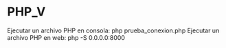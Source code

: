 # PHP_V
Ejecutar un archivo PHP en consola: php prueba_conexion.php
Ejecutar un archivo PHP en web: php -S 0.0.0.0:8000

